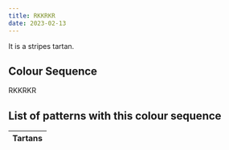 ```yaml
---
title: RKKRKR
date: 2023-02-13
---
```

<no value>

It is a <no value> stripes tartan.


## Colour Sequence
RKKRKR

## List of patterns with this colour sequence

| Tartans |
|---------------|
